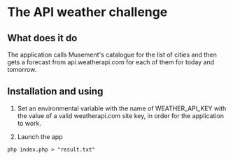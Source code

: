 # The API weather challenge

## What does it do

The application calls Musement's catalogue for the list of cities and then gets a forecast from api.weatherapi.com
for each of them for today and tomorrow.

## Installation and using

1. Set an environmental variable with the name of WEATHER_API_KEY with the value of a valid weatherapi.com site key,
in order for the application to work.

2. Launch the app

`php index.php > "result.txt"`



 

